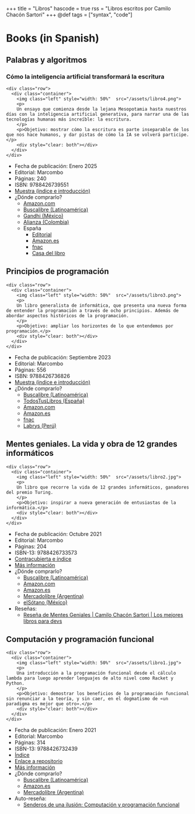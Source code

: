 +++
title = "Libros"
hascode = true
rss = "Libros escritos por Camilo Chacón Sartori"
+++
@def tags = ["syntax", "code"]

# Books (in Spanish)


## Palabras y algoritmos
### Cómo la inteligencia artificial transformará la escritura
~~~
<div class="row">
  <div class="container">
    <img class="left" style="width: 50%"  src="/assets/libro4.png">
    <p>
    Un ensayo que comienza desde la lejana Mesopotamia hasta nuestros días con la inteligencia artificial generativa, para narrar una de las tecnologías humanas más increíble: la escritura. 
    </p>
    <p>Objetivo: mostrar cómo la escritura es parte inseparable de los que nos hace humanos, y dar pistas de cómo la IA se volverá participe.</p>
    <div style="clear: both"></div>  
  </div>
</div>
~~~
- Fecha de publicación: Enero 2025
- Editorial: Marcombo
- Páginas: 240
- ISBN: 9788426739551
- [Muestra (índice e introducción)](https://www.researchgate.net/publication/386334083_Palabras_y_Algoritmos)
- ¿Dónde comprarlo?
  - [Amazon.com](https://www.amazon.com/-/es/Palabras-algoritmos-inteligencia-artificial-transformar%C3%A1/dp/8426739555/ref=sr_1_1?__mk_es_US=%C3%85M%C3%85%C5%BD%C3%95%C3%91&sr=8-1)
  - [Buscalibre (Latinoamérica)](https://www.buscalibre.cl/libro-palabras-y-algoritmos-como-la-inteligencia-artificial-transformara-la-escritura/9789587789997/p/63660818)
  - [Gandhi (México)](https://www.gandhi.com.mx/palabras-y-algoritmos-9788426739551/p)
  - [Alianza (Colombia)](https://www.alpha-editorial.com/Papel/9789587789997/Palabras+Y+Algoritmos)
  - España 
    - [Editorial](https://www.marcombo.com/libro/libros-tecnicos-de-arte-y-cientificos/informatica-libros-tecnicos-y-cientificos/palabras-y-algoritmos/)
    - [Amazon.es](https://www.amazon.es/Palabras-algoritmos-inteligencia-artificial-transformar%C3%A1/dp/8426739555/ref=sr_1_1?__mk_es_ES=%C3%85M%C3%85%C5%BD%C3%95%C3%91&sr=8-1)
    - [fnac](https://www.fnac.es/a11574874/CAMILO-CHACON-SARTORI-Palabras-Y-Algoritmos)
    - [Casa del libro](https://www.casadellibro.com/libro-palabras-y-algoritmos/9788426739551/16573682)

## Principios de programación
~~~
<div class="row">
  <div class="container">
    <img class="left" style="width: 50%"  src="/assets/libro3.png">
    <p>
    Un libro generalista de informática, que presenta una nueva forma de entender la programación a través de ocho principios. Además de abordar aspectos históricos de la programación.
    </p>
    <p>Objetivo: ampliar los horizontes de lo que entendemos por programación.</p>
    <div style="clear: both"></div>  
  </div>
</div>
~~~
- Fecha de publicación: Septiembre 2023
- Editorial: Marcombo
- Páginas: 556
- ISBN: 9788426736826
- [Muestra (índice e introducción)](https://www.researchgate.net/publication/373708742_Principios_de_Programacion)
- ¿Dónde comprarlo?
  - [Buscalibre (Latinoamérica)](https://www.buscalibre.cl/libro-principios-de-programacion/9788426736826/p/55624443)
  - [TodosTusLibros (España)](https://www.todostuslibros.com/libros/principios-de-programacion_978-84-267-3682-6)
  - [Amazon.com](https://www.amazon.com/Principios-programaci%C3%B3n-Camilo-Chac%C3%B3n-Sartori/dp/8426736823/ref=sr_1_1?crid=2H4GO13UZKFSF&keywords=principios+de+programaci%C3%B3n+camilo&qid=1703706352&sprefix=principios+de+programaci%C3%B3n+cami%2Caps%2C264&sr=8-1)
  - [Amazon.es](https://www.amazon.es/Principios-programaci%C3%B3n-Camilo-Chac%C3%B3n-Sartori/dp/8426736823/ref=sr_1_1?qid=1693495298&refinements=p_27%3ACamilo+Chac%C3%B3n+Sartori&s=books&sr=1-1)
  - [fnac](https://www.fnac.es/a10402584/CAMILO-CHACON-SARTORI-Principios-de-programacion)
  - [Labrys (Perú)](https://labrys.pe/products/marcombo-principios-de-programacion-9788426736826-519529e83def43bf9c5c402a833c8c55?q=camilo%20chacon%20sartori)

## Mentes geniales. La vida y obra de 12 grandes informáticos
~~~
<div class="row">
  <div class="container">
    <img class="left" style="width: 50%"  src="/assets/libro2.jpg">
    <p>
    Un libro que recorre la vida de 12 grandes informáticos, ganadores del premio Turing.
    </p>
    <p>Objetivo: inspirar a nueva generación de entusiastas de la informática.</p>
    <div style="clear: both"></div>  
  </div>
</div>
~~~
- Fecha de publicación: Octubre 2021
- Editorial: Marcombo
- Páginas: 204
- ISBN-13: 9788426733573
- [Contracubierta e índice](https://www.researchgate.net/publication/355029054_Mentes_geniales_La_vida_y_obra_de_12_grandes_informaticos?_sg%5B0%5D=YxRAjKfHJ5k7ok0EOl4-IZYZyp8e_Owkdw4Qcu_FV7RsxeqKEU9mgJoKXmpcgWyBU5GRkEHBpQprGZvB-9-nYBXxw1QofMQVY10ftf1V.UlwE7UsOq7hIpYrD0G-ns8909AXIIAEPvm-3r1gqVM_p_iYhYSsVqHKeX3xx4pndHQ721B1MjlPvdp2JjRwNJg&_tp=eyJjb250ZXh0Ijp7ImZpcnN0UGFnZSI6ImhvbWUiLCJwYWdlIjoicHJvZmlsZSIsInBvc2l0aW9uIjoicGFnZUNvbnRlbnQifX0)
- [Más información](https://www.marcombo.com/mentes-geniales-la-vida-y-obra-de-12-grandes-informaticos-9788426733573/)
- ¿Dónde comprarlo?
  - [Buscalibre (Latinoamérica)](https://www.buscalibre.cl/libro-mentes-geniales-la-vida-y-obra-de-12-grandes-informaticos/9788426733573/p/53619955)
  - [Amazon.com](https://www.amazon.com/Mentes-geniales-vida-grandes-inform%C3%A1ticos/dp/8426733573/ref=tmm_pap_swatch_0?_encoding=UTF8&qid=1703706393&sr=1-1)
  - [Amazon.es](https://www.amazon.es/Mentes-geniales-vida-grandes-informáticos/dp/8426733573)
  - [Mercadolibre (Argentina)](https://www.mercadolibre.com.ar/libro-int-mentes-geniales-la-vida-de-12-grandes-informaticos/p/MLA22167923?pdp_filters=category:MLA412445#searchVariation=MLA22167923&position=1&search_layout=stack&type=product&tracking_id=8592e6f1-f783-42ba-a546-617e39e8e93a)
  - [elSótano (México)](https://www.elsotano.com/libro/mentes-geniales-la-vida-y-obra-de-12-grandes-informaticos_10643946)
- Reseñas:
  - [Reseña de Mentes Geniales | Camilo Chacón Sartori | Los mejores libros para devs](https://youtu.be/fEgQzbhEvWc)

## Computación y programación funcional
~~~
<div class="row">
  <div class="container">
    <img class="left" style="width: 50%"  src="/assets/libro1.jpg">
    <p>
    Una introducción a la programación funcional desde el cálculo lambda para luego aprender lenguajes de alto nivel como Racket y Python.
    </p>
    <p>Objetivo: demostrar los beneficios de la programación funcional sin renunciar a la teoría, y sin caer, en el dogmatismo de «un paradigma es mejor que otro».</p>
    <div style="clear: both"></div>  
  </div>
</div>
~~~
- Fecha de publicación: Enero 2021
- Editorial: Marcombo
- Páginas: 314
- ISBN-13: 9788426732439
- [Índice](https://www.researchgate.net/publication/348634295_Computacion_y_programacion_funcional)
- [Enlace a repositorio](https://github.com/Marcombo/computacion-calculo-lambda-programacion-funcional)
- [Más información](https://www.marcombo.com/computacion-y-programacion-funcional-9788426732439/)
- ¿Dónde comprarlo?
  - [Buscalibre (Latinoamérica)](https://www.buscalibre.cl/libro-computacion-y-programacion-funcional/9788426732439/p/53130911)
  - [Amazon.es](https://www.amazon.es/Computación-programación-funcional-Camilo-Sartori/dp/8426732437)
  - [Mercadolibre (Argentina)](https://www.mercadolibre.com.ar/libro-computacin-y-programacin-funcional/p/MLA22042682?pdp_filters=category:MLA412445#searchVariation=MLA22042682&position=2&search_layout=stack&type=product&tracking_id=31c138da-2614-4065-b241-7633636af879)
- Auto-reseña:
  - [Senderos de una ilusión: Computación y programación funcional](https://youtu.be/MGu5sG4U2Vw)
